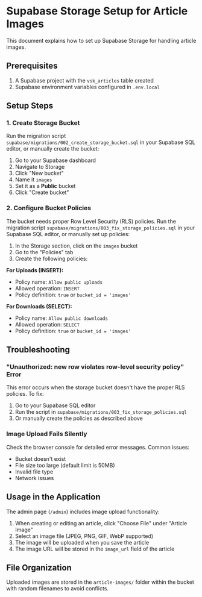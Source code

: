 # Supabase Storage Setup for Article Images

This document explains how to set up Supabase Storage for handling article images.

## Prerequisites

1. A Supabase project with the `vsk_articles` table created
2. Supabase environment variables configured in `.env.local`

## Setup Steps

### 1. Create Storage Bucket

Run the migration script `supabase/migrations/002_create_storage_bucket.sql` in your Supabase SQL editor, or manually create the bucket:

1. Go to your Supabase dashboard
2. Navigate to Storage
3. Click "New bucket"
4. Name it `images`
5. Set it as a **Public** bucket
6. Click "Create bucket"

### 2. Configure Bucket Policies

The bucket needs proper Row Level Security (RLS) policies. Run the migration script `supabase/migrations/003_fix_storage_policies.sql` in your Supabase SQL editor, or manually set up policies:

1. In the Storage section, click on the `images` bucket
2. Go to the "Policies" tab
3. Create the following policies:

**For Uploads (INSERT):**
- Policy name: `Allow public uploads`
- Allowed operation: `INSERT`
- Policy definition: `true` or `bucket_id = 'images'`

**For Downloads (SELECT):**
- Policy name: `Allow public downloads`
- Allowed operation: `SELECT`
- Policy definition: `true` or `bucket_id = 'images'`

## Troubleshooting

### "Unauthorized: new row violates row-level security policy" Error

This error occurs when the storage bucket doesn't have the proper RLS policies. To fix:

1. Go to your Supabase SQL editor
2. Run the script in `supabase/migrations/003_fix_storage_policies.sql`
3. Or manually create the policies as described above

### Image Upload Fails Silently

Check the browser console for detailed error messages. Common issues:
- Bucket doesn't exist
- File size too large (default limit is 50MB)
- Invalid file type
- Network issues

## Usage in the Application

The admin page (`/admin`) includes image upload functionality:

1. When creating or editing an article, click "Choose File" under "Article Image"
2. Select an image file (JPEG, PNG, GIF, WebP supported)
3. The image will be uploaded when you save the article
4. The image URL will be stored in the `image_url` field of the article

## File Organization

Uploaded images are stored in the `article-images/` folder within the bucket with random filenames to avoid conflicts. 